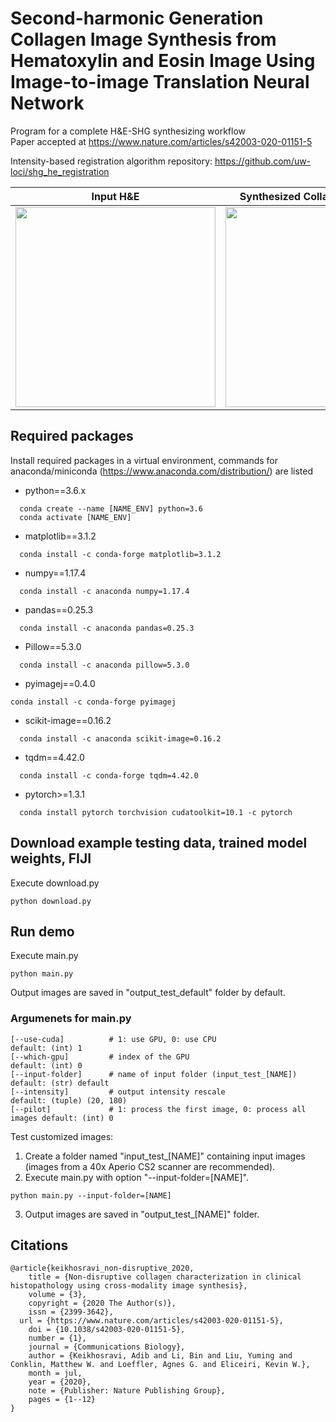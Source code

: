 # Second-harmonic Generation Collagen Image Synthesis from Hematoxylin and Eosin Image Using Image-to-image Translation Neural Network
Program for a complete H&amp;E-SHG synthesizing workflow  
Paper accepted at https://www.nature.com/articles/s42003-020-01151-5

Intensity-based registration algorithm repository: https://github.com/uw-loci/shg_he_registration

|Input H&amp;E| Synthesized Collagen Image (SHG) |
|----------|--------|
|<img src="https://github.com/uw-loci/he_shg_synth_workflow/blob/master/thumbnails/he.jpg" width="320">|<img src="https://github.com/uw-loci/he_shg_synth_workflow/blob/master/thumbnails/shg.jpg" width="320">|

## Required packages
Install required packages in a virtual environment, commands for anaconda/miniconda (https://www.anaconda.com/distribution/) are listed
* python==3.6.x
```
  conda create --name [NAME_ENV] python=3.6
  conda activate [NAME_ENV]
```
* matplotlib==3.1.2 
```
  conda install -c conda-forge matplotlib=3.1.2
```  
* numpy==1.17.4
```
  conda install -c anaconda numpy=1.17.4
```  
* pandas==0.25.3
```
  conda install -c anaconda pandas=0.25.3
``` 
* Pillow==5.3.0
```
  conda install -c anaconda pillow=5.3.0
```  
* pyimagej==0.4.0
```
conda install -c conda-forge pyimagej
```
* scikit-image==0.16.2
```
  conda install -c anaconda scikit-image=0.16.2
```  
* tqdm==4.42.0
```
  conda install -c conda-forge tqdm=4.42.0
```  
* pytorch>=1.3.1
```
  conda install pytorch torchvision cudatoolkit=10.1 -c pytorch
```  
## Download example testing data, trained model weights, FIJI
Execute download.py
```  
python download.py
```
  
## Run demo
Execute main.py
```  
python main.py
```

Output images are saved in "output_test_default" folder by default.
### Argumenets for main.py
```
[--use-cuda]          # 1: use GPU, 0: use CPU                            default: (int) 1
[--which-gpu]         # index of the GPU                                  default: (int) 0
[--input-folder]      # name of input folder (input_test_[NAME])          default: (str) default
[--intensity]         # output intensity rescale                          default: (tuple) (20, 180)
[--pilot]             # 1: process the first image, 0: process all images default: (int) 0
```
Test customized images:

1. Create a folder named "input_test_[NAME]" containing input images (images from a 40x Aperio CS2 scanner are recommended).
2. Execute main.py with option "--input-folder=[NAME]".
```
python main.py --input-folder=[NAME]
```
3. Output images are saved in "output_test_[NAME]" folder.
  
## Citations
```
@article{keikhosravi_non-disruptive_2020,
	title = {Non-disruptive collagen characterization in clinical histopathology using cross-modality image synthesis},
	volume = {3},
	copyright = {2020 The Author(s)},
	issn = {2399-3642},
  url = {https://www.nature.com/articles/s42003-020-01151-5},
	doi = {10.1038/s42003-020-01151-5},
	number = {1},
	journal = {Communications Biology},
	author = {Keikhosravi, Adib and Li, Bin and Liu, Yuming and Conklin, Matthew W. and Loeffler, Agnes G. and Eliceiri, Kevin W.},
	month = jul,
	year = {2020},
	note = {Publisher: Nature Publishing Group},
	pages = {1--12}
}
```
